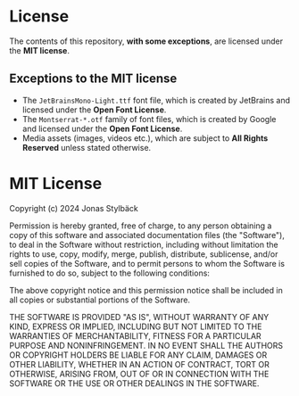 # License
The contents of this repository, **with some exceptions**, are licensed under the **MIT license**.

## Exceptions to the MIT license
- The `JetBrainsMono-Light.ttf` font file, which is created by JetBrains and licensed under the **Open Font License**.
- The `Montserrat-*.otf` family of font files, which is created by Google and licensed under the **Open Font License**.
- Media assets (images, videos etc.), which are subject to **All Rights Reserved** unless stated otherwise.

# MIT License
Copyright (c) 2024 Jonas Stylbäck

Permission is hereby granted, free of charge, to any person obtaining a copy
of this software and associated documentation files (the "Software"), to deal
in the Software without restriction, including without limitation the rights
to use, copy, modify, merge, publish, distribute, sublicense, and/or sell
copies of the Software, and to permit persons to whom the Software is
furnished to do so, subject to the following conditions:

The above copyright notice and this permission notice shall be included in all
copies or substantial portions of the Software.

THE SOFTWARE IS PROVIDED "AS IS", WITHOUT WARRANTY OF ANY KIND, EXPRESS OR
IMPLIED, INCLUDING BUT NOT LIMITED TO THE WARRANTIES OF MERCHANTABILITY,
FITNESS FOR A PARTICULAR PURPOSE AND NONINFRINGEMENT. IN NO EVENT SHALL THE
AUTHORS OR COPYRIGHT HOLDERS BE LIABLE FOR ANY CLAIM, DAMAGES OR OTHER
LIABILITY, WHETHER IN AN ACTION OF CONTRACT, TORT OR OTHERWISE, ARISING FROM,
OUT OF OR IN CONNECTION WITH THE SOFTWARE OR THE USE OR OTHER DEALINGS IN THE
SOFTWARE.